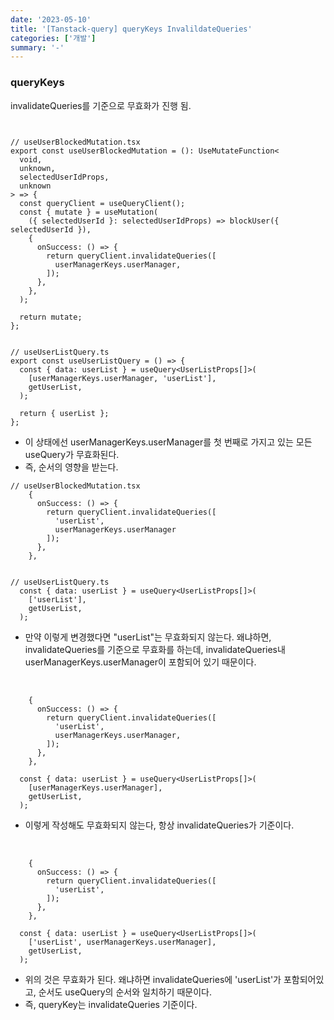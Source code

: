 ```yaml
---
date: '2023-05-10'
title: '[Tanstack-query] queryKeys InvalildateQueries'
categories: ['개발']
summary: '-'
---
```


### queryKeys

invalidateQueries를 기준으로 무효화가 진행 됨.

```TSX


// useUserBlockedMutation.tsx
export const useUserBlockedMutation = (): UseMutateFunction<
  void,
  unknown,
  selectedUserIdProps,
  unknown
> => {
  const queryClient = useQueryClient();
  const { mutate } = useMutation(
    ({ selectedUserId }: selectedUserIdProps) => blockUser({ selectedUserId }),
    {
      onSuccess: () => {
        return queryClient.invalidateQueries([
          userManagerKeys.userManager,
        ]);
      },
    },
  );

  return mutate;
};


// useUserListQuery.ts
export const useUserListQuery = () => {
  const { data: userList } = useQuery<UserListProps[]>(
    [userManagerKeys.userManager, 'userList'],
    getUserList,
  );

  return { userList };
};
```

- 이 상태에선 userManagerKeys.userManager를 첫 번째로 가지고 있는 모든 useQuery가 무효화된다.
- 즉, 순서의 영향을 받는다.

```TSX
// useUserBlockedMutation.tsx
    {
      onSuccess: () => {
        return queryClient.invalidateQueries([
          'userList',
          userManagerKeys.userManager
        ]);
      },
    },


// useUserListQuery.ts
  const { data: userList } = useQuery<UserListProps[]>(
    ['userList'],
    getUserList,
  );

```

- 만약 이렇게 변경했다면 "userList"는 무효화되지 않는다. 왜냐하면, invalidateQueries를 기준으로 무효화를 하는데, invalidateQueries내 userManagerKeys.userManager이 포함되어 있기 때문이다.

<br>

```TSX
    {
      onSuccess: () => {
        return queryClient.invalidateQueries([
          'userList',
          userManagerKeys.userManager,
        ]);
      },
    },

  const { data: userList } = useQuery<UserListProps[]>(
    [userManagerKeys.userManager],
    getUserList,
  );
```

- 이렇게 작성해도 무효화되지 않는다, 항상 invalidateQueries가 기준이다.

<br>

```TSX
    {
      onSuccess: () => {
        return queryClient.invalidateQueries([
          'userList',
        ]);
      },
    },

  const { data: userList } = useQuery<UserListProps[]>(
    ['userList', userManagerKeys.userManager],
    getUserList,
  );
```

- 위의 것은 무효화가 된다. 왜냐하면 invalidateQueries에 'userList'가 포함되어있고, 순서도 useQuery의 순서와 일치하기 때문이다.
- 즉, queryKey는 invalidateQueries 기준이다.

